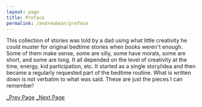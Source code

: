 ```yaml
---
layout: page
title: Preface
permalink: /andrewbear/preface
---
```


This collection of stories was told by a dad using what little creativity he could muster for original bedtime stories when books weren't enough. Some of them make sense, some are silly, some have morals, some are short, and some are long. It all depended on the level of creativity at the time, energy, kid participation, etc. It started as a single story/idea and then became a regularly requested part of the bedtime routine. What is written down is not verbatim to what was said. These are just the pieces I can remember!


[_Prev Page](/andrewbear)     [_Next Page](/andrewbear/story1)
